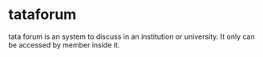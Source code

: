 # tataforum
tata forum is an system to discuss in an institution or university. It only can be accessed by member inside it.
